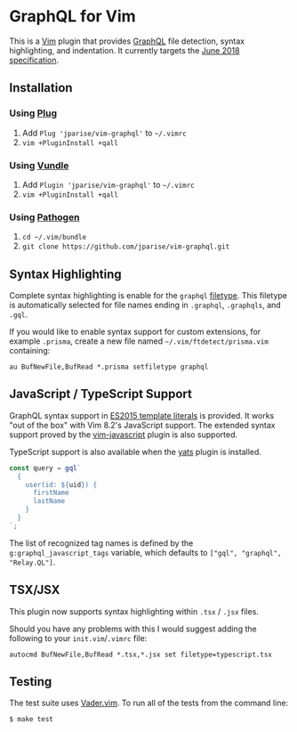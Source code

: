 # GraphQL for Vim

This is a [Vim](https://www.vim.org/) plugin that provides [GraphQL][gql] file
detection, syntax highlighting, and indentation. It currently targets the
[June 2018 specification][spec].

## Installation

### Using [Plug][]

1. Add `Plug 'jparise/vim-graphql'` to `~/.vimrc`
2. `vim +PluginInstall +qall`

### Using [Vundle][]

1. Add `Plugin 'jparise/vim-graphql'` to `~/.vimrc`
2. `vim +PluginInstall +qall`

### Using [Pathogen][]

1. `cd ~/.vim/bundle`
2. `git clone https://github.com/jparise/vim-graphql.git`

## Syntax Highlighting

Complete syntax highlighting is enable for the `graphql` [filetype][]. This
filetype is automatically selected for file names ending in `.graphql`,
`.graphqls`, and `.gql`.

If you would like to enable syntax support for custom extensions, for example
`.prisma`, create a new file named `~/.vim/ftdetect/prisma.vim` containing:

```vim
au BufNewFile,BufRead *.prisma setfiletype graphql
```

[filetype]: http://vimdoc.sourceforge.net/htmldoc/filetype.html

## JavaScript / TypeScript Support

GraphQL syntax support in [ES2015 template literals][templates] is provided.
It works "out of the box" with Vim 8.2's JavaScript support. The extended
syntax support proved by the [vim-javascript][] plugin is also supported.

TypeScript support is also available when the [yats][] plugin is installed.

[templates]: https://developer.mozilla.org/en-US/docs/Web/JavaScript/Reference/Template_literals#Tagged_templates
[vim-javascript]: https://github.com/pangloss/vim-javascript
[yats]: https://github.com/HerringtonDarkholme/yats.vim

```javascript
const query = gql`
  {
    user(id: ${uid}) {
      firstName
      lastName
    }
  }
`;
```

The list of recognized tag names is defined by the `g:graphql_javascript_tags`
variable, which defaults to `["gql", "graphql", "Relay.QL"]`.

## TSX/JSX

This plugin now supports syntax highlighting within `.tsx` / `.jsx` files.

Should you have any problems with this I would suggest adding the following to your `init.vim`/`.vimrc` file:

```vim
autocmd BufNewFile,BufRead *.tsx,*.jsx set filetype=typescript.tsx
```

## Testing

The test suite uses [Vader.vim][]. To run all of the tests from the command
line:

    $ make test

[gql]: http://graphql.org/
[spec]: https://graphql.github.io/graphql-spec/June2018/
[pathogen]: https://github.com/tpope/vim-pathogen
[plug]: https://github.com/junegunn/vim-plug
[vundle]: https://github.com/gmarik/vundle
[vader.vim]: https://github.com/junegunn/vader.vim
